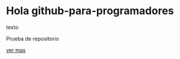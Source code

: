 # Hola github-para-programadores

texto

Prueba de repositorio

[ver mas](https://github.com/arturostop)
